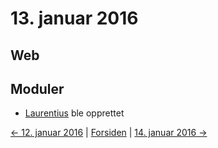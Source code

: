 # 13. januar 2016

## Web

## Moduler
- [Laurentius](https://github.com/telemark/laurentius) ble opprettet

[<- 12. januar 2016](2016-01-12.md)  |  [Forsiden](../../index.md)  |  [14. januar 2016 ->](2016-01-14.md)